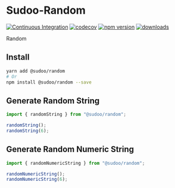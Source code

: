 # Sudoo-Random

[![Continuous Integration](https://github.com/SudoDotDog/Sudoo-Random/actions/workflows/ci.yml/badge.svg)](https://github.com/SudoDotDog/Sudoo-Random/actions/workflows/ci.yml)
[![codecov](https://codecov.io/gh/SudoDotDog/Sudoo-Random/branch/master/graph/badge.svg)](https://codecov.io/gh/SudoDotDog/Sudoo-Random)
[![npm version](https://badge.fury.io/js/%40sudoo%2Frandom.svg)](https://badge.fury.io/js/%40sudoo%2Frandom)
[![downloads](https://img.shields.io/npm/dm/@sudoo/random.svg)](https://www.npmjs.com/package/@sudoo/random)

Random

## Install

```sh
yarn add @sudoo/random
# Or
npm install @sudoo/random --save
```

## Generate Random String

```ts
import { randomString } from "@sudoo/random";

randomString();
randomString(6);
```

## Generate Random Numeric String

```ts
import { randomNumericString } from "@sudoo/random";

randomNumericString();
randomNumericString(6);
```
